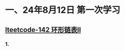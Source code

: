 # 一、24年8月12日 第一次学习
## [lteetcode-142 环形链表II](https://leetcode.cn/problems/linked-list-cycle-ii/description/)

### 1.



